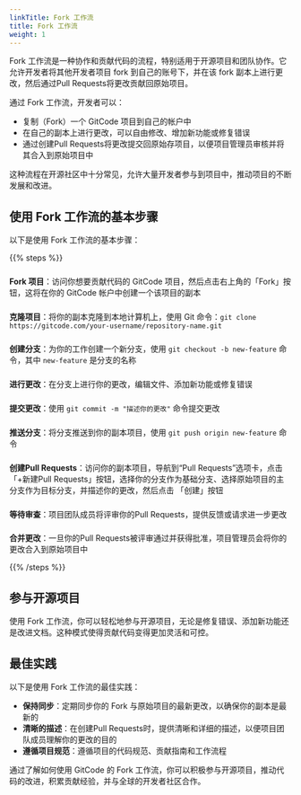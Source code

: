 ```yaml
---
linkTitle: Fork 工作流
title: Fork 工作流
weight: 1
---
```


Fork 工作流是一种协作和贡献代码的流程，特别适用于开源项目和团队协作。它允许开发者将其他开发者项目 fork 到自己的账号下，并在该 fork 副本上进行更改，然后通过Pull Requests将更改贡献回原始项目。

通过 Fork 工作流，开发者可以：

- 复制（Fork）一个 GitCode 项目到自己的帐户中
- 在自己的副本上进行更改，可以自由修改、增加新功能或修复错误
- 通过创建Pull Requests将更改提交回原始存项目，以便项目管理员审核并将其合入到原始项目中

这种流程在开源社区中十分常见，允许大量开发者参与到项目中，推动项目的不断发展和改进。

## 使用 Fork 工作流的基本步骤

以下是使用 Fork 工作流的基本步骤：

{{% steps %}}

###
**Fork 项目**：访问你想要贡献代码的 GitCode 项目，然后点击右上角的「Fork」按钮，这将在你的 GitCode 帐户中创建一个该项目的副本

###
**克隆项目**：将你的副本克隆到本地计算机上，使用 Git 命令：`git clone https://gitcode.com/your-username/repository-name.git`

###
**创建分支**：为你的工作创建一个新分支，使用 `git checkout -b new-feature` 命令，其中 `new-feature` 是分支的名称

###
**进行更改**：在分支上进行你的更改，编辑文件、添加新功能或修复错误

###
**提交更改**：使用 `git commit -m "描述你的更改"` 命令提交更改

###
**推送分支**：将分支推送到你的副本项目，使用 `git push origin new-feature` 命令

###
**创建Pull Requests**：访问你的副本项目，导航到“Pull Requests”选项卡，点击「+新建Pull Requests」按钮，选择你的分支作为基础分支、选择原始项目的主分支作为目标分支，并描述你的更改，然后点击 「创建」按钮

###
**等待审查**：项目团队成员将评审你的Pull Requests，提供反馈或请求进一步更改

###
**合并更改**：一旦你的Pull Requests被评审通过并获得批准，项目管理员会将你的更改合入到原始项目中

{{% /steps %}}

## 参与开源项目

使用 Fork 工作流，你可以轻松地参与开源项目，无论是修复错误、添加新功能还是改进文档。这种模式使得贡献代码变得更加灵活和可控。

## 最佳实践

以下是使用 Fork 工作流的最佳实践：

- **保持同步**：定期同步你的 Fork 与原始项目的最新更改，以确保你的副本是最新的
- **清晰的描述**：在创建Pull Requests时，提供清晰和详细的描述，以便项目团队成员理解你的更改的目的
- **遵循项目规范**：遵循项目的代码规范、贡献指南和工作流程

通过了解如何使用 GitCode 的 Fork 工作流，你可以积极参与开源项目，推动代码的改进，积累贡献经验，并与全球的开发者社区合作。
